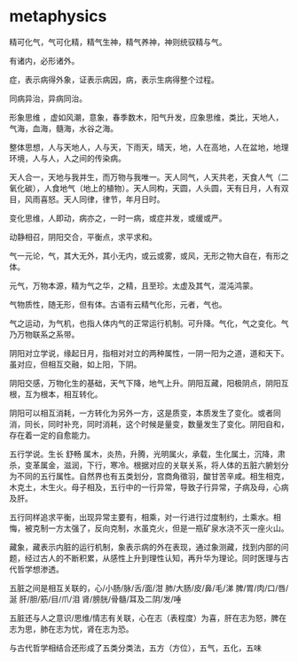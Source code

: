# metaphysics

精可化气，气可化精，精气生神，精气养神，神则统驭精与气。

有诸内，必形诸外。

症，表示病得外象，证表示病因，病，表示生病得整个过程。

同病异治，异病同治。

形象思维 ，虚如风潮，意象，春季数木，阳气升发，应象思维，类比，天地人，气海，血海，髓海，水谷之海。

整体思想，人与天地人，人与天，下雨天，晴天，地，人在高地，人在盆地，地理环境，人与人，人之间的传染病。

天人合一，天地与我并生，而万物与我唯一。天人同气，人天共老，天食人气（二氧化碳），人食地气（地上的植物）。天人同构，天圆，人头圆，天有日月，人有双目，风雨喜怒。天人同律，律节，年月日时。

变化思维，人即动，病亦之，一时一病，或症并发，或缓或严。

动静相召，阴阳交合，平衡点，求平求和。

气一元论，气，其大无外，其小无内，或云或雾，或风，无形之物大自在，有形之体。

元气，万物本源，精为气之华，之精，且至珍。太虚及其气，混沌鸿蒙。

气物质性，随无形，但有体。古语有云精气化形，元者，气也。

气之运动，为气机，也指人体内气的正常运行机制。可升降。气化，气之变化。气乃万物联系之系带。

阴阳对立学说，缘起日月，指相对对立的两种属性，一阴一阳为之道，道和天下。虽对应，但相互交融，如上阳，下阴。

阴阳交感，万物化生的基础，天气下降，地气上升。阴阳互藏，阳极阴点，阴阳互根，互为根本，相互转化。

阴阳可以相互消耗，一方转化为另外一方，这是质变，本质发生了变化。或者同消，同长，同时补充，同时消耗，这个时候是量变，数量发生了变化。阴阳自和，存在着一定的自愈能力。

五行学说。生长 舒畅 属木，炎热，升腾，光明属火，承载，生化属土，沉降，肃杀，变革属金，滋润，下行，寒冷。根据对应的关联关系，将人体的五脏六腑划分为不同的五行属性。自然界也有五类划分，宫商角徵羽，酸甘苦辛咸。相生相克，木克土，木生火。母子相及，五行中的一行异常，导致子行异常，子病及母，心病及肝。

五行同样追求平衡，出现异常主要有，相乘，对一行进行过度制约，土乘水。相悔，被克制一方太强了，反向克制，水虽克火，但是一瓶矿泉水浇不灭一座火山。

藏象，藏表示内脏的运行机制，象表示病的外在表现，通过象测藏，找到内部的问题，经过古人的不断积累，从感性上升到理性认知，再升华为理论。同时医理与古代哲学想渗透。

五脏之间是相互关联的，心/小肠/脉/舌/面/泔   肺/大肠/皮/鼻/毛/涕  脾/胃/肉/口/唇/涎  肝/胆/筋/目/爪/泪 肾/膀胱/骨髓/耳及二阴/发/唾

五脏还与人之意识/思维/情志有关联，心在志（表程度）为喜，肝在志为怒，脾在志为思，肺在志为忧，肾在志为恐。

与古代哲学相结合还形成了五类分类法，五方（方位），五气，五化，五味
